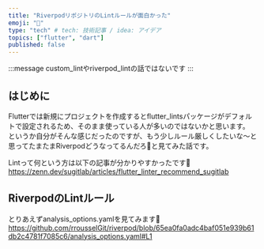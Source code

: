 ```yaml
---
title: "RiverpodリポジトリのLintルールが面白かった"
emoji: "👾"
type: "tech" # tech: 技術記事 / idea: アイデア
topics: ["flutter", "dart"]
published: false
---
```

:::message
custom_lintやriverpod_lintの話ではないです
:::

## はじめに
Flutterでは新規にプロジェクトを作成するとflutter_lintsパッケージがデフォルトで設定されるため、そのまま使っている人が多いのではないかと思います。
というか自分がそんな感じだったのですが、もう少しルール厳しくしたいな〜と思ってたまたまRiverpodどうなってるんだろ👀と見てみた話です。

Lintって何という方は以下の記事が分かりやすかったです👀
https://zenn.dev/sugitlab/articles/flutter_linter_recommend_sugitlab

## RiverpodのLintルール
とりあえずanalysis_options.yamlを見てみます👀
https://github.com/rrousselGit/riverpod/blob/65ea0fa0adc4baf051e939b61db2c4781f7085c6/analysis_options.yaml#L1